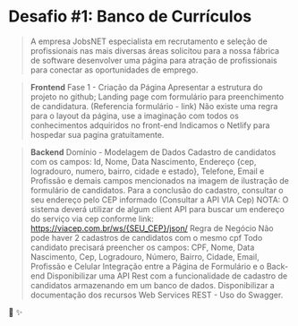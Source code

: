 # Desafio #1: Banco de Currículos

> A empresa JobsNET especialista em recrutamento e seleção de profissionais nas mais diversas áreas solicitou para a nossa fábrica de software desenvolver uma página para atração de profissionais para conectar as oportunidades de emprego.

> **Frontend**
Fase 1 - Criação da Página
Apresentar a estrutura do projeto no github;
Landing page com formulário para preenchimento de candidatura. (Referencia formulário - link)
Não existe uma regra para o layout da página, use a imaginação com todos os conhecimentos adquiridos no front-end
Indicamos o Netlify para hospedar sua pagina gratuitamente.

> **Backend**
Domínio - Modelagem de Dados
 Cadastro de candidatos com os campos: Id, Nome, Data Nascimento, Endereço {cep, logradouro, numero, bairro, cidade e estado}, Telefone, Email e Profissão e demais campos mencionados na imagem de ilustração de formulário de candidatos.
 Para a conclusão do cadastro, consultar o seu endereço pelo CEP informado (Consultar a API VIA Cep) NOTA: O sistema deverá utilizar de algum client API para buscar um endereço do serviço via cep conforme link: https://viacep.com.br/ws/{SEU_CEP}/json/
Regra de Negócio
Não pode haver 2 cadastros de candidatos com o mesmo cpf
Todo candidato precisará preencher os campos: CPF, Nome, Data Nascimento, Cep, Logradouro, Número, Bairro, Cidade, Email, Profissão e Celular
Integração entre a Página de Formulário e o Back-end
Disponibilizar uma API Rest com a funcionalidade de cadastro de candidatos armazenando em um banco de dados.
Disponibilizar a documentação dos recursos Web Services REST - Uso do Swagger.

🐷 ✨

